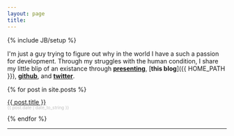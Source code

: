 ```yaml
---
layout: page
title:
---
```

{% include JB/setup %}

I'm just a guy trying to figure out why in the world I have a such a passion for development. Through my struggles with the human condition, I share my little blip of an existance through [**presenting**](/about/), [**this blog**]({{ HOME_PATH }}), [**github**](http://github.com/amirrajan), and [**twitter**](http://twitter.com/amirrajan).

{% for post in site.posts %}
  <div style="line-height: 13px; padding-bottom: 10px">
    <a href="{{ BASE_PATH }}{{ post.url }}">{{ post.title }}</a><br/>
    <span style="color: silver; font-size: 10px">{{ post.date | date_to_string }}</span>
  </div>
{% endfor %}

<hr />

